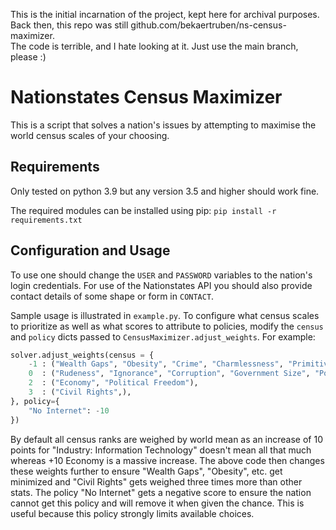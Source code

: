 This is the initial incarnation of the project, kept here for archival purposes.  
Back then, this repo was still github.com/bekaertruben/ns-census-maximizer.  
The code is terrible, and I hate looking at it. Just use the main branch, please :)

# Nationstates Census Maximizer
This is a script that solves a nation's issues by attempting to maximise the world census scales of your choosing.

## Requirements
Only tested on python 3.9 but any version 3.5 and higher should work fine.

The required modules can be installed using pip: `pip install -r requirements.txt`

## Configuration and Usage
To use one should change the `USER` and `PASSWORD` variables to the nation's login credentials. For use of the Nationstates API you should also provide contact details of some shape or form in `CONTACT`.

Sample usage is illustrated in `example.py`. To configure what census scales to prioritize as well as what scores to attribute to policies, modify the `census` and `policy` dicts passed to `CensusMaximizer.adjust_weights`. For example:

```py
solver.adjust_weights(census = {
    -1 : ("Wealth Gaps", "Obesity", "Crime", "Charmlessness", "Primitiveness", "Averageness", "Death Rate", "Taxation"),
    0  : ("Rudeness", "Ignorance", "Corruption", "Government Size", "Political Apathy", "Authoritarianism"),
    2  : ("Economy", "Political Freedom"),
    3  : ("Civil Rights",),
}, policy={
    "No Internet": -10
})
```

By default all census ranks are weighed by world mean as an increase of 10 points for "Industry: Information Technology" doesn't mean all that much whereas +10 Economy is a massive increase. The above code then changes these weights further to ensure "Wealth Gaps", "Obesity", etc. get minimized and "Civil Rights" gets weighed three times more than other stats. The policy "No Internet" gets a negative score to ensure the nation cannot get this policy and will remove it when given the chance. This is useful because this policy strongly limits available choices.

